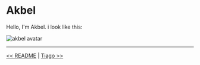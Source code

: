 # Akbel

Hello, I'm Akbel. i look like this:

![akbel avatar](https://avatars3.githubusercontent.com/u/54626312?s=400&u=f3f9d5ac55df379b38284f95ab440c16e0fea8e0&v=4)

---

[<< README](./README.md) | [Tiago >>](./tiago.md)
